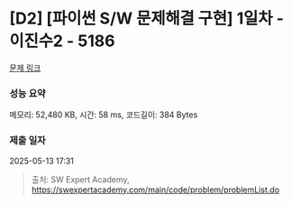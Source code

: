 # [D2] [파이썬 S/W 문제해결 구현] 1일차 - 이진수2 - 5186 

[문제 링크](https://swexpertacademy.com/main/code/problem/problemDetail.do?contestProbId=AWTtj7GqeAgDFAVT) 

### 성능 요약

메모리: 52,480 KB, 시간: 58 ms, 코드길이: 384 Bytes

### 제출 일자

2025-05-13 17:31



> 출처: SW Expert Academy, https://swexpertacademy.com/main/code/problem/problemList.do